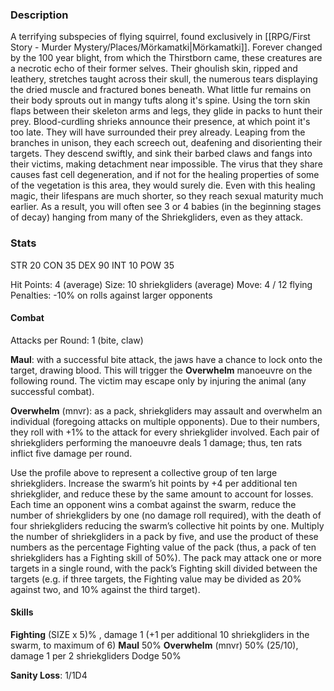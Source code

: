 ### Description
A terrifying subspecies of flying squirrel, found exclusively in [[RPG/First Story - Murder Mystery/Places/Mörkamatki|Mörkamatki]]. Forever changed by the 100 year blight, from which the Thirstborn came, these creatures are a necrotic echo of their former selves. Their ghoulish skin, ripped and leathery, stretches taught across their skull, the numerous tears displaying the dried muscle and fractured bones beneath. What little fur remains on their body sprouts out in mangy tufts along it's spine.
Using the torn skin flaps between their skeleton arms and legs, they glide in packs to hunt their prey. Blood-curdling shrieks announce their presence, at which point it's too late. They will have surrounded their prey already. Leaping from the branches in unison, they each screech out, deafening and disorienting their targets. They descend swiftly, and sink their barbed claws and fangs into their victims, making detachment near impossible.
The virus that they share causes fast cell degeneration, and if not for the healing properties of some of the vegetation is this area, they would surely die. Even with this healing magic, their lifespans are much shorter, so they reach sexual maturity much earlier. As a result, you will often see 3 or 4 babies (in the beginning stages of decay) hanging from many of the Shriekgliders, even as they attack.

### Stats
STR          20
CON         35
DEX          90
INT           10
POW        35

Hit Points: 4 (average)
Size: 10 shriekgliders (average)
Move: 4 / 12 flying
Penalties: -10% on rolls against larger opponents
#### Combat
Attacks per Round: 1 (bite, claw)

**Maul**: with a successful bite attack, the jaws have a chance to lock onto the target, drawing blood. This will trigger the **Overwhelm** manoeuvre on the following round. The victim may escape only by injuring the animal (any successful combat).

**Overwhelm** (mnvr): as a pack, shriekgliders may assault and overwhelm an individual (foregoing attacks on multiple opponents). Due to their numbers, they roll with +1% to the attack for every shriekglider involved. Each pair of shriekgliders performing the manoeuvre deals 1 damage; thus, ten rats inflict five damage per round.

Use the profile above to represent a collective group of ten large shriekgliders. Increase the swarm’s hit points by +4 per additional ten shriekglider, and reduce these by the same
amount to account for losses. Each time an opponent wins a combat against the swarm, reduce the number of shriekgliders by one (no damage roll required), with the death of four shriekgliders
reducing the swarm’s collective hit points by one.
Multiply the number of shriekgliders in a pack by five, and use the product of these numbers as the percentage Fighting value of the pack (thus, a pack of ten shriekgliders has a Fighting skill of 50%). The pack may attack one or more targets in a single round, with the pack’s Fighting skill divided between the targets (e.g. if three targets, the Fighting value may be divided as 20% against two, and 10% against the third target).

#### Skills
**Fighting** (SIZE x 5)% , damage 1 (+1 per additional 10 shriekgliders in the swarm, to maximum of 6)
**Maul** 50%
**Overwhelm** (mnvr) 50% (25/10), damage 1 per 2 shriekgliders
Dodge 50%

**Sanity Loss**: 1/1D4